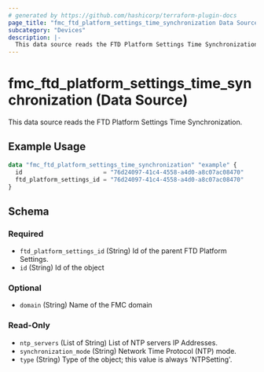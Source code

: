 ```yaml
---
# generated by https://github.com/hashicorp/terraform-plugin-docs
page_title: "fmc_ftd_platform_settings_time_synchronization Data Source - terraform-provider-fmc"
subcategory: "Devices"
description: |-
  This data source reads the FTD Platform Settings Time Synchronization.
---
```


# fmc_ftd_platform_settings_time_synchronization (Data Source)

This data source reads the FTD Platform Settings Time Synchronization.

## Example Usage

```terraform
data "fmc_ftd_platform_settings_time_synchronization" "example" {
  id                       = "76d24097-41c4-4558-a4d0-a8c07ac08470"
  ftd_platform_settings_id = "76d24097-41c4-4558-a4d0-a8c07ac08470"
}
```

<!-- schema generated by tfplugindocs -->
## Schema

### Required

- `ftd_platform_settings_id` (String) Id of the parent FTD Platform Settings.
- `id` (String) Id of the object

### Optional

- `domain` (String) Name of the FMC domain

### Read-Only

- `ntp_servers` (List of String) List of NTP servers IP Addresses.
- `synchronization_mode` (String) Network Time Protocol (NTP) mode.
- `type` (String) Type of the object; this value is always 'NTPSetting'.
